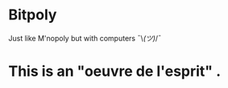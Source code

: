 # Bitpoly
Just like M'nopoly but with computers  ¯\\_(ツ)_/¯
# This is an <b>"oeuvre de l'esprit" </b>.
